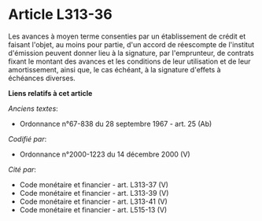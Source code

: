 # Article L313-36

Les avances à moyen terme consenties par un établissement de crédit et faisant l'objet, au moins pour partie, d'un accord de
réescompte de l'institut d'émission peuvent donner lieu à la signature, par l'emprunteur, de contrats fixant le montant des
avances et les conditions de leur utilisation et de leur amortissement, ainsi que, le cas échéant, à la signature d'effets à
échéances diverses.

**Liens relatifs à cet article**

_Anciens textes_:

  - Ordonnance n°67-838 du 28 septembre 1967 - art. 25 (Ab)

_Codifié par_:

  - Ordonnance n°2000-1223 du 14 décembre 2000 (V)

_Cité par_:

  - Code monétaire et financier - art. L313-37 (V)
  - Code monétaire et financier - art. L313-39 (V)
  - Code monétaire et financier - art. L313-41 (V)
  - Code monétaire et financier - art. L515-13 (V)
